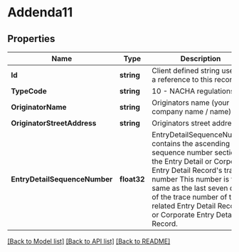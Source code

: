 # Addenda11

## Properties

Name | Type | Description | Notes
------------ | ------------- | ------------- | -------------
**Id** | **string** | Client defined string used as a reference to this record. | [optional] 
**TypeCode** | **string** | 10 - NACHA regulations | [optional] 
**OriginatorName** | **string** | Originators name (your company name / name) | [optional] 
**OriginatorStreetAddress** | **string** | Originators street address | [optional] 
**EntryDetailSequenceNumber** | **float32** | EntryDetailSequenceNumber contains the ascending sequence number section of the Entry Detail or Corporate Entry Detail Record&#39;s trace number This number is the same as the last seven digits of the trace number of the related Entry Detail Record or Corporate Entry Detail Record.  | [optional] 

[[Back to Model list]](../README.md#documentation-for-models) [[Back to API list]](../README.md#documentation-for-api-endpoints) [[Back to README]](../README.md)


